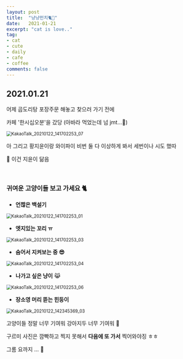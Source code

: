 ```yaml
---
layout: post
title:  "냥냥펀치🐈👊"
date:   2021-01-21
excerpt: "cat is love.."
tag:
- cat 
- cute
- daily
- cafe
- coffee
comments: false
---
```


## 2021.01.21

어제 곱도리탕 포장주문 해놓고 찾으러 가기 전에 

카페 '한시십오분'을 갔당 (아바라 먹었는데 넘 jmt...💛) 





<img src="https://user-images.githubusercontent.com/77564333/105481528-877ab280-5cea-11eb-893c-480043295e25.jpg" alt="KakaoTalk_20210122_141702253_07" style="zoom: 80%;" />





아 그리고 황지윤이랑 와이파이 비번 둘 다 이상하게 봐서 세번이나 시도 했따 

🙊 이건 지윤이 닮음

<br>


### 귀여운 고양이들 보고 가세요 🐈

* **언짢은 백설기**

<img src="https://user-images.githubusercontent.com/77564333/105485720-abd98d80-5cf0-11eb-97e0-398b940da9e3.jpg" alt="KakaoTalk_20210122_141702253_01" style="zoom: 80%;" />

<br>

* **엣지있는 꼬리 ㅠ**

<img src="https://user-images.githubusercontent.com/77564333/105485764-ba27a980-5cf0-11eb-87fe-314f7277d9db.jpg" alt="KakaoTalk_20210122_141702253_03" style="zoom: 80%;" />

<br>

* **숨어서 지켜보는 중 😎**

<img src="https://user-images.githubusercontent.com/77564333/105485808-cad81f80-5cf0-11eb-9590-d7efd4040f4e.jpg" alt="KakaoTalk_20210122_141702253_04" style="zoom: 80%;" />

<br>

* **나가고 싶은 냥이** 😹

<img src="https://user-images.githubusercontent.com/77564333/105485835-d6c3e180-5cf0-11eb-8abc-287321ef7efa.jpg" alt="KakaoTalk_20210122_141702253_06" style="zoom: 80%;" />

<br>

* **장소영 머리 뜯는 힌둥이**

<img src="https://user-images.githubusercontent.com/77564333/105485873-e2afa380-5cf0-11eb-9762-a0bcb9cfe68d.jpg" alt="KakaoTalk_20210122_142345369_03" style="zoom: 80%;" />

<br>

고양이들 정말 너무 기여워 강아지두 너무 기여워 💖

구르미 사진은 깜빡하고 찍지 못해서 **다음에 또 가서** 찍어와야징  ㅎㅎ

그롬 요까지 ... 👋